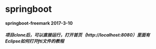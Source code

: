 # springboot

#### springboot-freemark  2017-3-10

##### 项目clone后，可以直接运行，打开首页（http://localhost:8080）里面有Eclipse如何打开ftl文件的教程


